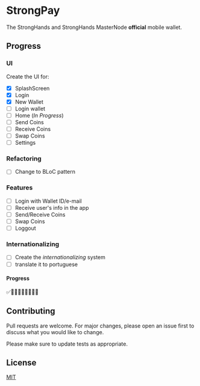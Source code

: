 # StrongPay

The StrongHands and StrongHands MasterNode **official** mobile wallet.

## Progress

### UI

Create the UI for:
- [x] SplashScreen
- [x] Login
- [x] New Wallet
- [ ] Login wallet
- [ ] Home (_In Progress_)
- [ ] Send Coins
- [ ] Receive Coins
- [ ] Swap Coins
- [ ] Settings

### Refactoring

- [ ] Change to BLoC pattern

### Features

- [ ] Login with Wallet ID/e-mail
- [ ] Receive user's info in the app
- [ ] Send/Receive Coins
- [ ] Swap Coins
- [ ] Loggout

### Internation­alizing

- [ ] Create the _internationalizing_ system
- [ ] translate it to portuguese

#### Progress
 ✅🔲🔲🔲🔲🔲🔲🔲🔲


## Contributing
Pull requests are welcome. For major changes, please open an issue first to discuss what you would like to change.

Please make sure to update tests as appropriate.

## License
[MIT](https://choosealicense.com/licenses/mit/)